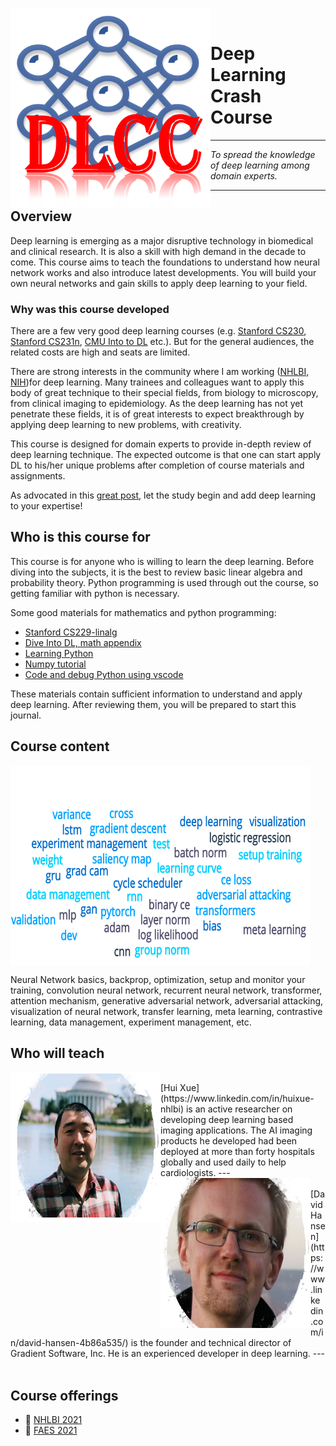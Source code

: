 
<img align="left" width="320" height="320" src="images/logo_big.png"><br>

# **Deep Learning Crash Course**

---
*To spread the knowledge of deep learning among domain experts.*

---

## Overview

Deep learning is emerging as a major disruptive technology in biomedical and clinical research. It is also a skill with high demand in the decade to come. This course aims to teach the foundations to understand how neural network works and also introduce latest developments. You will build your own neural networks and gain skills to apply deep learning to your field.

### Why was this course developed

There are a few very good deep learning courses (e.g. [Stanford CS230](https://cs230.stanford.edu/), [Stanford CS231n](http://cs231n.stanford.edu/), [CMU Into to DL](https://deeplearning.cs.cmu.edu/F21/index.html) etc.). But for the general audiences, the related costs are high and seats are limited. 

There are strong interests in the community where I am working ([NHLBI, NIH](https://www.nhlbi.nih.gov/))for deep learning. Many trainees and colleagues want to apply this body of great technique to their special fields, from biology to microscopy, from clinical imaging to epidemiology. As the deep learning has not yet penetrate these fields, it is of great interests to expect breakthrough by applying deep learning to new problems, with creativity.

This course is designed for domain experts to provide in-depth review of deep learning technique. The expected outcome is that one can start apply DL to his/her unique problems after completion of course materials and assignments.

As advocated in this [great post](https://medium.datadriveninvestor.com/ai-x-dont-switch-careers-add-ai-34eff21dd3e1), let the study begin and add deep learning to your expertise!

## Who is this course for

This course is for anyone who is willing to learn the deep learning. Before diving into the subjects, it is the best to review basic linear algebra and probability theory. Python programming is used through out the course, so getting familiar with python is necessary.

Some good materials for mathematics and python programming:

* [Stanford CS229-linalg](http://cs229.stanford.edu/summer2020/cs229-linalg.pdf)
* [Dive Into DL, math appendix](http://www.d2l.ai/chapter_appendix-mathematics-for-deep-learning/index.html)
* [Learning Python](https://cfm.ehu.es/ricardo/docs/python/Learning_Python.pdf)
* [Numpy tutorial](https://cs231n.github.io/python-numpy-tutorial/)
* [Code and debug Python using vscode](https://code.visualstudio.com/docs/python/python-tutorial)

These materials contain sufficient information to understand and apply deep learning. After reviewing them, you will be prepared to start this journal.

## Course content

<img align="center" width="480" height="320" src="images/course_word_plot.png">

Neural Network basics, backprop, optimization, setup and monitor your training, convolution neural network, recurrent neural network, transformer, attention mechanism, generative adversarial network, adversarial attacking, visualization of neural network, 
transfer learning, meta learning, contrastive learning, data management, experiment management, etc.

## Who will teach

<img align="left" width="240" height="240" src="images/hxue.png">
<br>[Hui Xue](https://www.linkedin.com/in/huixue-nhlbi) is an active researcher on developing deep learning based imaging applications. The AI imaging products he developed had been deployed at more than forty hospitals globally and used daily to help cardiologists.
---
<br>


<img align="left" width="240" height="240" src="images/david.png">
<br>[David Hansen](https://www.linkedin.com/in/david-hansen-4b86a535/) is the founder and technical
director of Gradient Software, Inc. He is an experienced developer in deep learning.
---
<br>
<br>

## Course offerings
- 📯 [NHLBI 2021](nhlbi2021.md) 
- 🧬 [FAES 2021](faes2021.md)